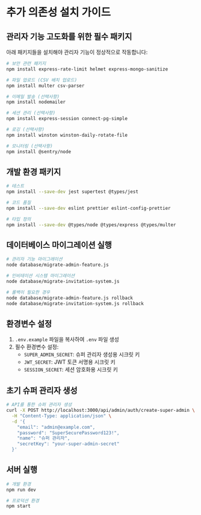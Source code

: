# 추가 의존성 설치 가이드

## 관리자 기능 고도화를 위한 필수 패키지

아래 패키지들을 설치해야 관리자 기능이 정상적으로 작동합니다:

```bash
# 보안 관련 패키지
npm install express-rate-limit helmet express-mongo-sanitize

# 파일 업로드 (CSV 배치 업로드)
npm install multer csv-parser

# 이메일 발송 (선택사항)
npm install nodemailer

# 세션 관리 (선택사항)
npm install express-session connect-pg-simple

# 로깅 (선택사항)
npm install winston winston-daily-rotate-file

# 모니터링 (선택사항)
npm install @sentry/node
```

## 개발 환경 패키지

```bash
# 테스트
npm install --save-dev jest supertest @types/jest

# 코드 품질
npm install --save-dev eslint prettier eslint-config-prettier

# 타입 정의
npm install --save-dev @types/node @types/express @types/multer
```

## 데이터베이스 마이그레이션 실행

```bash
# 관리자 기능 마이그레이션
node database/migrate-admin-feature.js

# 인비테이션 시스템 마이그레이션
node database/migrate-invitation-system.js

# 롤백이 필요한 경우
node database/migrate-admin-feature.js rollback
node database/migrate-invitation-system.js rollback
```

## 환경변수 설정

1. `.env.example` 파일을 복사하여 `.env` 파일 생성
2. 필수 환경변수 설정:
   - `SUPER_ADMIN_SECRET`: 슈퍼 관리자 생성용 시크릿 키
   - `JWT_SECRET`: JWT 토큰 서명용 시크릿 키
   - `SESSION_SECRET`: 세션 암호화용 시크릿 키

## 초기 슈퍼 관리자 생성

```bash
# API를 통한 슈퍼 관리자 생성
curl -X POST http://localhost:3000/api/admin/auth/create-super-admin \
  -H "Content-Type: application/json" \
  -d '{
    "email": "admin@example.com",
    "password": "SuperSecurePassword123!",
    "name": "슈퍼 관리자",
    "secretKey": "your-super-admin-secret"
  }'
```

## 서버 실행

```bash
# 개발 환경
npm run dev

# 프로덕션 환경
npm start
```